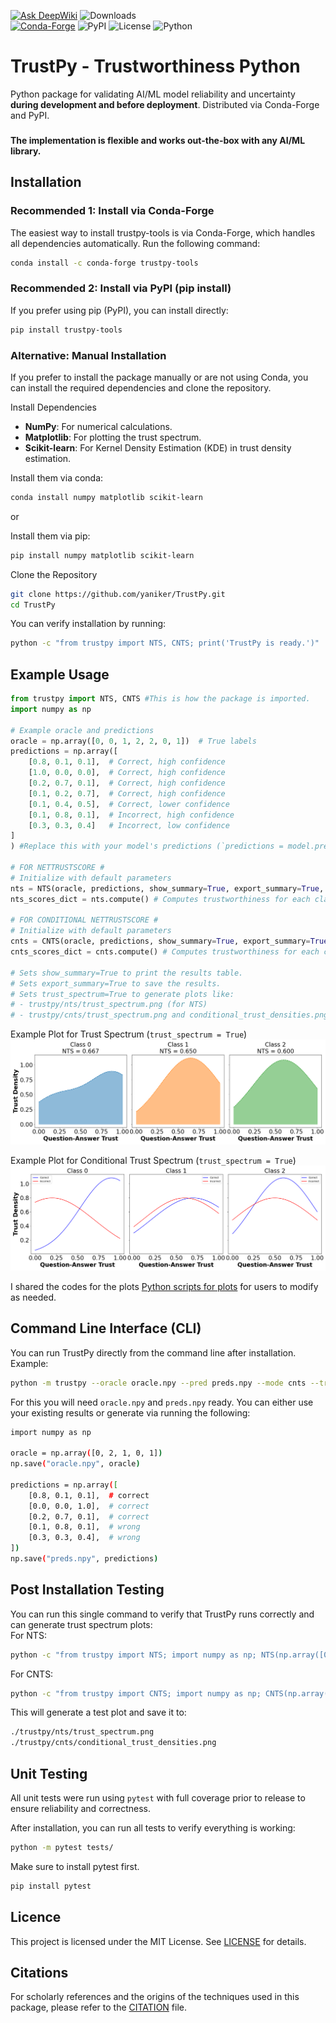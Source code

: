 [![Ask DeepWiki](https://deepwiki.com/badge.svg)](https://deepwiki.com/yaniker/TrustPy)
![Downloads](https://static.pepy.tech/badge/trustpy-tools)  
[![Conda-Forge](https://img.shields.io/conda/vn/conda-forge/trustpy-tools.svg)](https://anaconda.org/conda-forge/trustpy-tools)
![PyPI](https://img.shields.io/pypi/v/trustpy-tools)
![License](https://img.shields.io/pypi/l/trustpy-tools)
![Python](https://img.shields.io/pypi/pyversions/trustpy-tools)

# TrustPy - Trustworthiness Python

Python package for validating AI/ML model reliability and uncertainty **during development and before deployment**. Distributed via Conda-Forge and PyPI.

###
**The implementation is flexible and works out-the-box with any AI/ML library.**
###

## Installation
### Recommended 1: Install via Conda-Forge
The easiest way to install trustpy-tools is via Conda-Forge, which handles all dependencies automatically. Run the following command:
```bash
conda install -c conda-forge trustpy-tools
```

### Recommended 2: Install via PyPI (pip install)
If you prefer using pip (PyPI), you can install directly:
```bash
pip install trustpy-tools
```

### Alternative: Manual Installation
If you prefer to install the package manually or are not using Conda, you can install the required dependencies and clone the repository.

Install Dependencies
- **NumPy**: For numerical calculations.
- **Matplotlib**: For plotting the trust spectrum.
- **Scikit-learn**: For Kernel Density Estimation (KDE) in trust density estimation.

Install them via conda:

```bash
conda install numpy matplotlib scikit-learn
```

or

Install them via pip:

```bash
pip install numpy matplotlib scikit-learn
```

Clone the Repository
```bash
git clone https://github.com/yaniker/TrustPy.git
cd TrustPy
```

You can verify installation by running:
```bash
python -c "from trustpy import NTS, CNTS; print('TrustPy is ready.')"
```

## Example Usage 
```python
from trustpy import NTS, CNTS #This is how the package is imported.
import numpy as np

# Example oracle and predictions
oracle = np.array([0, 0, 1, 2, 2, 0, 1])  # True labels
predictions = np.array([
    [0.8, 0.1, 0.1],  # Correct, high confidence
    [1.0, 0.0, 0.0],  # Correct, high confidence
    [0.2, 0.7, 0.1],  # Correct, high confidence
    [0.1, 0.2, 0.7],  # Correct, high confidence
    [0.1, 0.4, 0.5],  # Correct, lower confidence
    [0.1, 0.8, 0.1],  # Incorrect, high confidence
    [0.3, 0.3, 0.4]   # Incorrect, low confidence
]
) #Replace this with your model's predictions (`predictions = model.predict()`)

# FOR NETTRUSTSCORE #
# Initialize with default parameters
nts = NTS(oracle, predictions, show_summary=True, export_summary=True, trust_spectrum=True)
nts_scores_dict = nts.compute() # Computes trustworthiness for each class and overall.

# FOR CONDITIONAL NETTRUSTSCORE #
# Initialize with default parameters
cnts = CNTS(oracle, predictions, show_summary=True, export_summary=True, trust_spectrum=True)
cnts_scores_dict = cnts.compute() # Computes trustworthiness for each class and overall.

# Sets show_summary=True to print the results table.
# Sets export_summary=True to save the results.
# Sets trust_spectrum=True to generate plots like:
# - trustpy/nts/trust_spectrum.png (for NTS)
# - trustpy/cnts/trust_spectrum.png and conditional_trust_densities.png (for CNTS)


```

Example Plot for Trust Spectrum (`trust_spectrum = True`)
![Alt text](./assets/trust_spectrum.png)

Example Plot for Conditional Trust Spectrum (`trust_spectrum = True`)
![Alt text](./assets/conditional_trust_densities.png)

I shared the codes for the plots [Python scripts for plots](./assets/plots.py) for users to modify as needed.

## Command Line Interface (CLI)
You can run TrustPy directly from the command line after installation. Example:
```bash
python -m trustpy --oracle oracle.npy --pred preds.npy --mode cnts --trust_spectrum
```

For this you will need `oracle.npy` and `preds.npy` ready. You can either use your existing results or generate via running the following:
```bash
import numpy as np

oracle = np.array([0, 2, 1, 0, 1])
np.save("oracle.npy", oracle)

predictions = np.array([
    [0.8, 0.1, 0.1],  # correct
    [0.0, 0.0, 1.0],  # correct
    [0.2, 0.7, 0.1],  # correct
    [0.1, 0.8, 0.1],  # wrong
    [0.3, 0.3, 0.4],  # wrong
])
np.save("preds.npy", predictions)
```

## Post Installation Testing
You can run this single command to verify that TrustPy runs correctly and can generate trust spectrum plots:  
For NTS:  
```bash
python -c "from trustpy import NTS; import numpy as np; NTS(np.array([0,1,1,0]), np.array([[0.8,0.2],[0.2,0.8],[0.4,0.6],[0.9,0.1]]), trust_spectrum=True, show_summary=False).compute()"
```

For CNTS:  
```bash
python -c "from trustpy import CNTS; import numpy as np; CNTS(np.array([0,1,1,0]), np.array([[0.8,0.2],[0.2,0.8],[0.4,0.6],[0.9,0.1]]), trust_spectrum=True, show_summary=False).compute()"
```

This will generate a test plot and save it to:
```bash
./trustpy/nts/trust_spectrum.png
./trustpy/cnts/conditional_trust_densities.png
```


## Unit Testing
All unit tests were run using `pytest` with full coverage prior to release to ensure reliability and correctness.

After installation, you can run all tests to verify everything is working:

```bash
python -m pytest tests/
```

Make sure to install pytest first.
```bash
pip install pytest
```

## Licence
This project is licensed under the MIT License. See [LICENSE](./LICENSE) for details.

## Citations
For scholarly references and the origins of the techniques used in this package, please refer to the [CITATION](./CITATION.cff) file.
